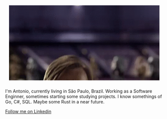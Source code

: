 <h1 align="center"><img src="https://github.com/Tonioou/Tonioou/blob/main/hello-there.gif" height="240px" width="480px"> </h1>

I'm Antonio, currently living in São Paulo, Brazil. Working as a Software Enginner, sometimes starting some studying projects. 
I know somethings of Go, C#, SQL. Maybe some Rust in a near future.

[Follow me on Linkedin](https://www.linkedin.com/in/antoniofernandes41892b13b/)
